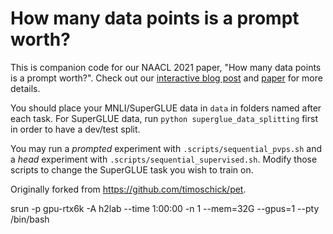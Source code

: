 # How many data points is a prompt worth?

This is companion code for our NAACL 2021 paper, "How many data points is a prompt worth?". Check out our [interactive blog post](https://huggingface.co/blog/how_many_data_points/) and [paper](https://arxiv.org/abs/2103.08493) for more details.

You should place your MNLI/SuperGLUE data in `data` in folders named after each task. For SuperGLUE data, run `python superglue_data_splitting` first in order to have a dev/test split.

You may run a _prompted_ experiment with `.scripts/sequential_pvps.sh` and a _head_ experiment with `.scripts/sequential_supervised.sh`. Modify those scripts to change the SuperGLUE task you wish to train on.

Originally forked from https://github.com/timoschick/pet.


srun -p gpu-rtx6k -A h2lab --time 1:00:00 -n 1 --mem=32G --gpus=1 --pty /bin/bash
